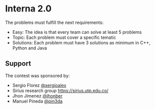 # Interna 2.0

The problems must fulfill the next requirements:

- Easy: The idea is that every team can solve at least 5 problems
- Topic: Each problem must cover a specific tematic
- Solutions: Each problem must have 3 solutions as minimum in C++, Python and Java

## Support

The contest was sponsored by:

  - Sergio Florez [@xergioalex](https://github.com/xergioalex)
  - Sirius research group https://sirius.utp.edu.co/
  - Jhon Jimenez [@jhonber](https://github.com/jhonber/)
  - Manuel Pineda [@pin3da](https://github.com/pin3da/)
